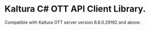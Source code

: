 # Kaltura C# OTT API Client Library.
Compatible with Kaltura OTT server version 6.6.0.29192 and above.
